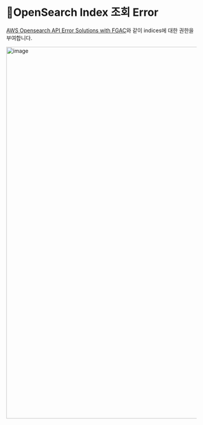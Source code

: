# OpenSearch Index 조회 Error

[AWS Opensearch API Error Solutions with FGAC](https://medium.com/@jung2cloud/aws-opensearch-indices-security-exception-reason-no-permissions-403-errors-solutions-b5e4580391c)와 같이 indices에 대한 권한을 부여합니다.

<img width="981" alt="image" src="https://github.com/user-attachments/assets/3cdfafdf-a3d2-4de1-b2a1-01297eb255e1">
